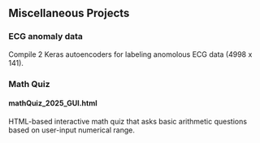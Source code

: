 ## Miscellaneous Projects
### ECG anomaly data
Compile 2 Keras autoencoders for labeling anomolous ECG data (4998 x 141).  

### Math Quiz
#### mathQuiz_2025_GUI.html
HTML-based interactive math quiz that asks basic arithmetic questions based on user-input numerical range.
